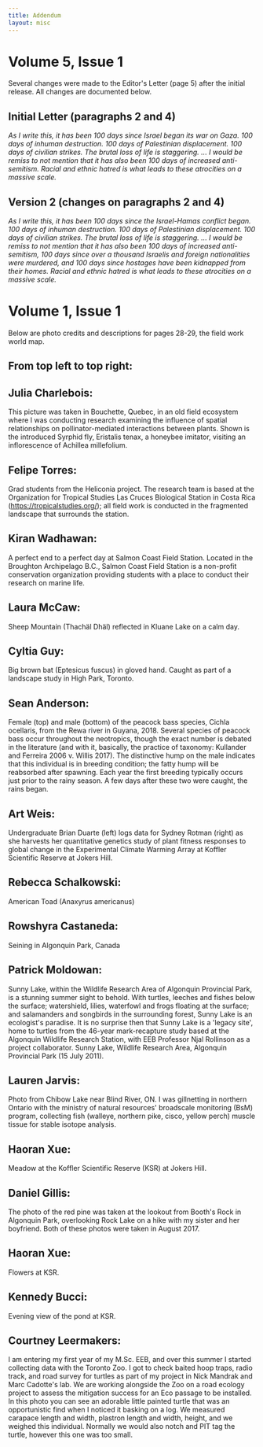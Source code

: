 ```yaml
---
title: Addendum
layout: misc
---
```


# Volume 5, Issue 1

Several changes were made to the Editor's Letter (page 5) after the initial release. All changes are documented below.

## Initial Letter (paragraphs 2 and 4)

*As I write this, it has been 100 days since Israel began its war on Gaza. 100 days of inhuman destruction. 100 days of Palestinian displacement. 100 days of civilian strikes. The brutal loss of life is staggering.
...
I would be remiss to not mention that it has also been 100 days of increased anti-semitism. Racial
and ethnic hatred is what leads to these atrocities on a massive scale.*

## Version 2 (changes on paragraphs 2 and 4)

*As I write this, it has been 100 days since the Israel-Hamas conflict began. 100 days of inhuman
destruction. 100 days of Palestinian displacement. 100 days of civilian strikes. The brutal loss of life
is staggering.
...
I would be remiss to not mention that it has also been 100 days of increased anti-semitism, 100 days since over a thousand Israelis and foreign nationalities were murdered, and 100 days since hostages have been kidnapped from their homes. Racial and ethnic hatred is what leads to these atrocities on a massive scale.*


# Volume 1, Issue 1

Below are photo credits and descriptions for pages 28-29, the field work world map.

## From top left to top right:

## Julia Charlebois:

This picture was taken in Bouchette, Quebec, in an old field ecosystem where I was conducting
research examining the influence of spatial relationships on pollinator-mediated interactions
between plants. Shown is the introduced Syrphid fly, Eristalis tenax, a honeybee imitator,
visiting an inflorescence of Achillea millefolium.

## Felipe Torres:

Grad students from the Heliconia project. The research team is based at the Organization for
Tropical Studies Las Cruces Biological Station in Costa Rica (https://tropicalstudies.org/); all
field work is conducted in the fragmented landscape that surrounds the station.

## Kiran Wadhawan:

A perfect end to a perfect day at Salmon Coast Field Station. Located in the Broughton
Archipelago B.C., Salmon Coast Field Station is a non-profit conservation organization
providing students with a place to conduct their research on marine life.

## Laura McCaw:

Sheep Mountain (Thachäl Dhäl) reflected in Kluane Lake on a calm day.

## Cyltia Guy:

Big brown bat (Eptesicus fuscus) in gloved hand. Caught as part of a landscape study in High
Park, Toronto.

## Sean Anderson:

Female (top) and male (bottom) of the peacock bass species, Cichla ocellaris, from the Rewa
river in Guyana, 2018. Several species of peacock bass occur throughout the neotropics, though
the exact number is debated in the literature (and with it, basically, the practice of taxonomy:
Kullander and Ferreira 2006 v. Willis 2017). The distinctive hump on the male indicates that this
individual is in breeding condition; the fatty hump will be reabsorbed after spawning. Each year
the first breeding typically occurs just prior to the rainy season. A few days after these two were
caught, the rains began.

## Art Weis:

Undergraduate Brian Duarte (left) logs data for Sydney Rotman (right) as she harvests her
quantitative genetics study of plant fitness responses to global change in the Experimental
Climate Warming Array at Koffler Scientific Reserve at Jokers Hill.

## Rebecca Schalkowski:

American Toad (Anaxyrus americanus)

## Rowshyra Castaneda:
Seining in Algonquin Park, Canada

## Patrick Moldowan:

Sunny Lake, within the Wildlife Research Area of Algonquin Provincial Park, is a stunning
summer sight to behold. With turtles, leeches and fishes below the surface; watershield, lilies,
waterfowl and frogs floating at the surface; and salamanders and songbirds in the surrounding
forest, Sunny Lake is an ecologist's paradise. It is no surprise then that Sunny Lake is a 'legacy
site', home to turtles from the 46-year mark-recapture study based at the Algonquin Wildlife
Research Station, with EEB Professor Njal Rollinson as a project collaborator.
Sunny Lake, Wildlife Research Area, Algonquin Provincial Park (15 July 2011).

## Lauren Jarvis:

Photo from Chibow Lake near Blind River, ON. I was gillnetting in northern Ontario with the
ministry of natural resources' broadscale monitoring (BsM) program, collecting fish (walleye,
northern pike, cisco, yellow perch) muscle tissue for stable isotope analysis.

## Haoran Xue:

Meadow at the Koffler Scientific Reserve (KSR) at Jokers Hill.

## Daniel Gillis:

The photo of the red pine was taken at the lookout from Booth's Rock in Algonquin Park,
overlooking Rock Lake on a hike with my sister and her boyfriend. Both of these photos were
taken in August 2017.

## Haoran Xue:

Flowers at KSR.

## Kennedy Bucci:

Evening view of the pond at KSR.

## Courtney Leermakers:

I am entering my first year of my M.Sc. EEB, and over this summer I started collecting data with
the Toronto Zoo. I got to check baited hoop traps, radio track, and road survey for turtles as part
of my project in Nick Mandrak and Marc Cadotte's lab. We are working alongside the Zoo on a
road ecology project to assess the mitigation success for an Eco passage to be installed. In this
photo you can see an adorable little painted turtle that was an opportunistic find when I noticed it
basking on a log. We measured carapace length and width, plastron length and width, height, and
we weighed this individual. Normally we would also notch and PIT tag the turtle, however this
one was too small.
